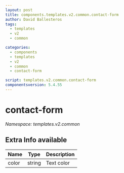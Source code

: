 ```yaml
---
layout: post
title: components.templates.v2.common.contact-form
author: David Ballesteros
tags:
  - templates
  - v2
  - common

categories:
  - components
  - templates
  - v2
  - common
  - contact-form

script: templates.v2.common.contact-form
componentsversion: 5.4.55
---
```

# contact-form

*Namespace: templates.v2.common*

## Extra Info available

| Name | Type | Description |
| --- | --- | --- |
| color | string | Text color |